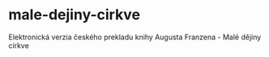 # male-dejiny-cirkve
Elektronická verzia českého prekladu knihy Augusta Franzena - Malé dějiny církve
